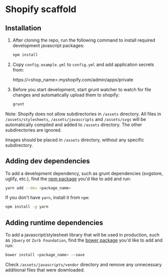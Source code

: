 # Shopify scaffold

## Installation

1. After cloning the repo, run the following command to install required development javascript packages:

    ```sh
    npm install
    ```

2. Copy `config.example.yml` to `config.yml` and add application secrets from:

    https://<shop_name>.myshopify.com/admin/apps/private

3. Before you start development, start grunt watcher to watch for file changes and
automatically upload them to shopify:

    ```sh
    grunt
    ```

Note: Shopify does not allow subdirectories in `/assets` directory.
All files in `/assets/stylesheets`, `/assets/javascripts` and `/assets/svgs`
will be automatically compiled and added to `/assets` directory. The other subdirectories are
ignored.

Images should be placed in `/assets` directory, without any specific subdirectory.

## Adding dev dependencies

To add a development dependency, such as grunt dependencies (svgstore, uglify, etc.),
find the [npm package](https://www.npmjs.com/) you'd like to add and run:

```sh
yarn add --dev <package_name>
```

If you don't have `yarn`, install it from `npm`:

```sh
npm install -g yarn
```

## Adding runtime dependencies

To add a javascript/stylesheet library that will be used in production, such as `jQuery` or
`Zurb Foundation`, find the [bower package](http://bower.io/) you'd like to add and run:

```sh
bower install <package_name> --save
```

Check `/assets/javascripts/vendor` directory and remove any unnecessary additional files
that were downloaded.
